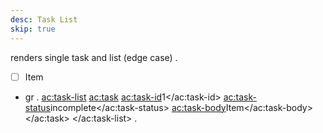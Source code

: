 ```yaml
---
desc: Task List
skip: true
---
```

renders single task and list (edge case)
.
- [ ] Item
- gr
.
<ac:task-list>
  <ac:task>
    <ac:task-id>1</ac:task-id>
    <ac:task-status>incomplete</ac:task-status>
    <ac:task-body>Item</ac:task-body>
  </ac:task>
</ac:task-list>
.
